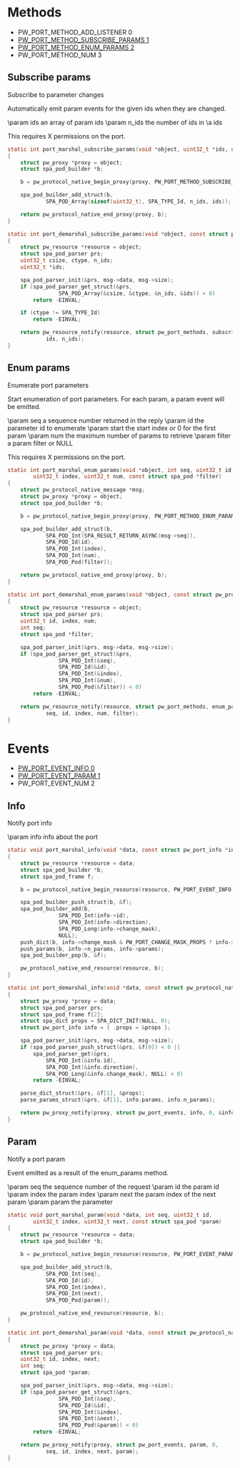 # Methods
- PW_PORT_METHOD_ADD_LISTENER 0
- [PW_PORT_METHOD_SUBSCRIBE_PARAMS 1](#subscribe-params)
- [PW_PORT_METHOD_ENUM_PARAMS 2](#enum-params)
- PW_PORT_METHOD_NUM 3

## Subscribe params
Subscribe to parameter changes

Automatically emit param events for the given ids when
they are changed.

\param ids an array of param ids
\param n_ids the number of ids in \a ids

This requires X permissions on the port.

```c
static int port_marshal_subscribe_params(void *object, uint32_t *ids, uint32_t n_ids)
{
	struct pw_proxy *proxy = object;
	struct spa_pod_builder *b;

	b = pw_protocol_native_begin_proxy(proxy, PW_PORT_METHOD_SUBSCRIBE_PARAMS, NULL);

	spa_pod_builder_add_struct(b,
			SPA_POD_Array(sizeof(uint32_t), SPA_TYPE_Id, n_ids, ids));

	return pw_protocol_native_end_proxy(proxy, b);
}
```

```c
static int port_demarshal_subscribe_params(void *object, const struct pw_protocol_native_message *msg)
{
	struct pw_resource *resource = object;
	struct spa_pod_parser prs;
	uint32_t csize, ctype, n_ids;
	uint32_t *ids;

	spa_pod_parser_init(&prs, msg->data, msg->size);
	if (spa_pod_parser_get_struct(&prs,
				SPA_POD_Array(&csize, &ctype, &n_ids, &ids)) < 0)
		return -EINVAL;

	if (ctype != SPA_TYPE_Id)
		return -EINVAL;

	return pw_resource_notify(resource, struct pw_port_methods, subscribe_params, 0,
			ids, n_ids);
}
```

## Enum params
Enumerate port parameters

Start enumeration of port parameters. For each param, a
param event will be emitted.

\param seq a sequence number returned in the reply
\param id the parameter id to enumerate
\param start the start index or 0 for the first param
\param num the maximum number of params to retrieve
\param filter a param filter or NULL

This requires X permissions on the port.

```c
static int port_marshal_enum_params(void *object, int seq, uint32_t id,
		uint32_t index, uint32_t num, const struct spa_pod *filter)
{
	struct pw_protocol_native_message *msg;
	struct pw_proxy *proxy = object;
	struct spa_pod_builder *b;

	b = pw_protocol_native_begin_proxy(proxy, PW_PORT_METHOD_ENUM_PARAMS, &msg);

	spa_pod_builder_add_struct(b,
			SPA_POD_Int(SPA_RESULT_RETURN_ASYNC(msg->seq)),
			SPA_POD_Id(id),
			SPA_POD_Int(index),
			SPA_POD_Int(num),
			SPA_POD_Pod(filter));

	return pw_protocol_native_end_proxy(proxy, b);
}
```

```c
static int port_demarshal_enum_params(void *object, const struct pw_protocol_native_message *msg)
{
	struct pw_resource *resource = object;
	struct spa_pod_parser prs;
	uint32_t id, index, num;
	int seq;
	struct spa_pod *filter;

	spa_pod_parser_init(&prs, msg->data, msg->size);
	if (spa_pod_parser_get_struct(&prs,
				SPA_POD_Int(&seq),
				SPA_POD_Id(&id),
				SPA_POD_Int(&index),
				SPA_POD_Int(&num),
				SPA_POD_Pod(&filter)) < 0)
		return -EINVAL;

	return pw_resource_notify(resource, struct pw_port_methods, enum_params, 0,
			seq, id, index, num, filter);
}
```

# Events
- [PW_PORT_EVENT_INFO 0](#info)
- [PW_PORT_EVENT_PARAM 1](#param)
- PW_PORT_EVENT_NUM 2

## Info
Notify port info

\param info info about the port

```c
static void port_marshal_info(void *data, const struct pw_port_info *info)
{
	struct pw_resource *resource = data;
	struct spa_pod_builder *b;
	struct spa_pod_frame f;

	b = pw_protocol_native_begin_resource(resource, PW_PORT_EVENT_INFO, NULL);

	spa_pod_builder_push_struct(b, &f);
	spa_pod_builder_add(b,
			    SPA_POD_Int(info->id),
			    SPA_POD_Int(info->direction),
			    SPA_POD_Long(info->change_mask),
			    NULL);
	push_dict(b, info->change_mask & PW_PORT_CHANGE_MASK_PROPS ? info->props : NULL);
	push_params(b, info->n_params, info->params);
	spa_pod_builder_pop(b, &f);

	pw_protocol_native_end_resource(resource, b);
}
```

```c
static int port_demarshal_info(void *data, const struct pw_protocol_native_message *msg)
{
	struct pw_proxy *proxy = data;
	struct spa_pod_parser prs;
	struct spa_pod_frame f[2];
	struct spa_dict props = SPA_DICT_INIT(NULL, 0);
	struct pw_port_info info = { .props = &props };

	spa_pod_parser_init(&prs, msg->data, msg->size);
	if (spa_pod_parser_push_struct(&prs, &f[0]) < 0 ||
	    spa_pod_parser_get(&prs,
			SPA_POD_Int(&info.id),
			SPA_POD_Int(&info.direction),
			SPA_POD_Long(&info.change_mask), NULL) < 0)
		return -EINVAL;

	parse_dict_struct(&prs, &f[1], &props);
	parse_params_struct(&prs, &f[1], info.params, info.n_params);

	return pw_proxy_notify(proxy, struct pw_port_events, info, 0, &info);
}
```

## Param
Notify a port param

Event emitted as a result of the enum_params method.

\param seq the sequence number of the request
\param id the param id
\param index the param index
\param next the param index of the next param
\param param the parameter

```c
static void port_marshal_param(void *data, int seq, uint32_t id,
		uint32_t index, uint32_t next, const struct spa_pod *param)
{
	struct pw_resource *resource = data;
	struct spa_pod_builder *b;

	b = pw_protocol_native_begin_resource(resource, PW_PORT_EVENT_PARAM, NULL);

	spa_pod_builder_add_struct(b,
			SPA_POD_Int(seq),
			SPA_POD_Id(id),
			SPA_POD_Int(index),
			SPA_POD_Int(next),
			SPA_POD_Pod(param));

	pw_protocol_native_end_resource(resource, b);
}
```

```c
static int port_demarshal_param(void *data, const struct pw_protocol_native_message *msg)
{
	struct pw_proxy *proxy = data;
	struct spa_pod_parser prs;
	uint32_t id, index, next;
	int seq;
	struct spa_pod *param;

	spa_pod_parser_init(&prs, msg->data, msg->size);
	if (spa_pod_parser_get_struct(&prs,
				SPA_POD_Int(&seq),
				SPA_POD_Id(&id),
				SPA_POD_Int(&index),
				SPA_POD_Int(&next),
				SPA_POD_Pod(&param)) < 0)
		return -EINVAL;

	return pw_proxy_notify(proxy, struct pw_port_events, param, 0,
			seq, id, index, next, param);
}
```

